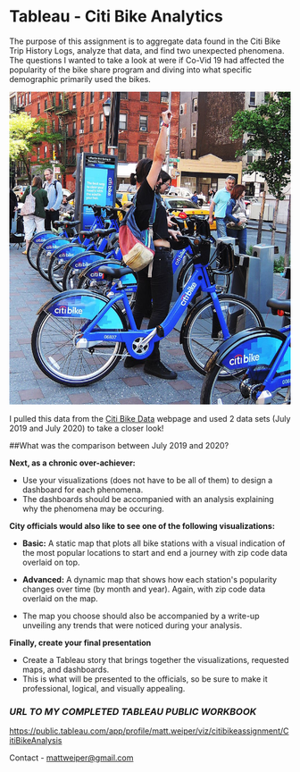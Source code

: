 # Tableau - Citi Bike Analytics

The purpose of this assignment is to aggregate data found in the Citi Bike Trip History Logs, analyze that data, and find two unexpected phenomena. The questions I wanted to take a look at were if Co-Vid 19 had affected the popularity of the bike share program and diving into what specific demographic primarily used the bikes.

![Citi-Bikes](Images/citi-bike-station-bikes.jpg)

I pulled this data from the [Citi Bike Data](https://www.citibikenyc.com/system-data) webpage and used 2 data sets (July 2019 and July 2020) to take a closer look!

##What was the comparison between July 2019 and 2020?








**Next, as a chronic over-achiever:**

* Use your visualizations (does not have to be all of them) to design a dashboard for each phenomena.
* The dashboards should be accompanied with an analysis explaining why the phenomena may be occuring. 

**City officials would also like to see one of the following visualizations:**

* **Basic:** A static map that plots all bike stations with a visual indication of the most popular locations to start and end a journey with zip code data overlaid on top.

* **Advanced:** A dynamic map that shows how each station's popularity changes over time (by month and year). Again, with zip code data overlaid on the map.

* The map you choose should also be accompanied by a write-up unveiling any trends that were noticed during your analysis.

**Finally, create your final presentation**

* Create a Tableau story that brings together the visualizations, requested maps, and dashboards.
* This is what will be presented to the officials, so be sure to make it professional, logical, and visually appealing. 




### *URL TO MY COMPLETED TABLEAU PUBLIC WORKBOOK*
https://public.tableau.com/app/profile/matt.weiper/viz/citibikeassignment/CitiBikeAnalysis

Contact -
mattweiper@gmail.com

